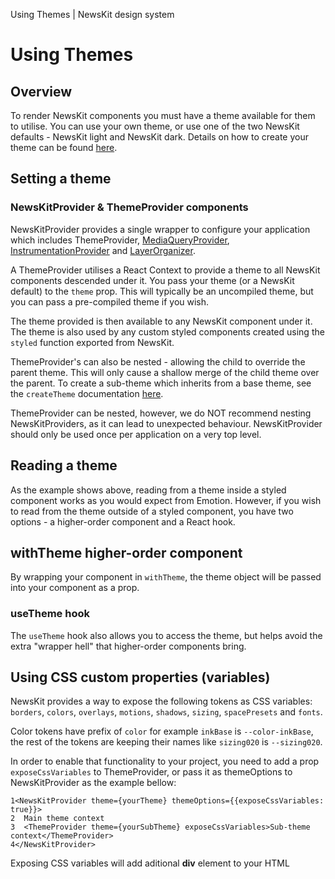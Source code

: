 Using Themes | NewsKit design system

Using Themes
============

Overview
--------

To render NewsKit components you must have a theme available for them to utilise. You can use your own theme, or use one of the two NewsKit defaults - NewsKit light and NewsKit dark. Details on how to create your theme can be found [here](/theme/theming/creating-a-theme/).

Setting a theme
---------------

### NewsKitProvider & ThemeProvider components

NewsKitProvider provides a single wrapper to configure your application which includes ThemeProvider, [MediaQueryProvider](/components/utils/hooks/#usemediaqueryobject), [InstrumentationProvider](/getting-started/code/instrumentation/) and [LayerOrganizer](/components/layer/).

A ThemeProvider utilises a React Context to provide a theme to all NewsKit components descended under it. You pass your theme (or a NewsKit default) to the `theme` prop. This will typically be an uncompiled theme, but you can pass a pre-compiled theme if you wish.

The theme provided is then available to any NewsKit component under it. The theme is also used by any custom styled components created using the `styled` function exported from NewsKit.

ThemeProvider's can also be nested - allowing the child to override the parent theme. This will only cause a shallow merge of the child theme over the parent. To create a sub-theme which inherits from a base theme, see the `createTheme` documentation [here](/theme/theming/creating-a-theme/).

ThemeProvider can be nested, however, we do NOT recommend nesting NewsKitProviders, as it can lead to unexpected behaviour. NewsKitProvider should only be used once per application on a very top level.

  
  
  

Reading a theme
---------------

As the example shows above, reading from a theme inside a styled component works as you would expect from Emotion. However, if you wish to read from the theme outside of a styled component, you have two options - a higher-order component and a React hook.

withTheme higher-order component
--------------------------------

By wrapping your component in `withTheme`, the theme object will be passed into your component as a prop.

### useTheme hook

The `useTheme` hook also allows you to access the theme, but helps avoid the extra "wrapper hell" that higher-order components bring.

Using CSS custom properties (variables)
---------------------------------------

NewsKit provides a way to expose the following tokens as CSS variables: `borders`, `colors`, `overlays`, `motions`, `shadows`, `sizing`, `spacePresets` and `fonts`.

Color tokens have prefix of `color` for example `inkBase` is `--color-inkBase`, the rest of the tokens are keeping their names like `sizing020` is `--sizing020`.

In order to enable that functionality to your project, you need to add a prop `exposeCssVariables` to ThemeProvider, or pass it as themeOptions to NewsKitProvider as the example bellow:

    1<NewsKitProvider theme={yourTheme} themeOptions={{exposeCssVariables: true}}>
    2  Main theme context
    3  <ThemeProvider theme={yourSubTheme} exposeCssVariables>Sub-theme context</ThemeProvider>
    4</NewsKitProvider>

Exposing CSS variables will add aditional **div** element to your HTML